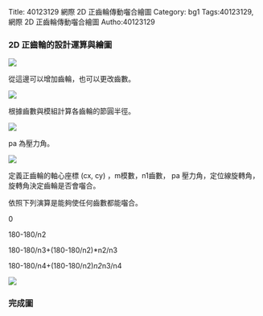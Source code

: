 Title: 40123129 網際 2D 正齒輪傳動囓合繪圖
Category: bg1
Tags:40123129, 網際 2D 正齒輪傳動囓合繪圖
Autho:40123129
<!-- PELICAN_END_SUMMARY -->

<h3>2D 正齒輪的設計運算與繪圖</h3>

<img src="http://i.imgur.com/msUiVvy.png">

從這邊可以增加齒輪，也可以更改齒數。

<img src="http://i.imgur.com/xfp6sm8.png">

根據齒數與模組計算各齒輪的節圓半徑。

<img src="http://i.imgur.com/AWzl4hU.png">

pa 為壓力角。

<img src="http://i.imgur.com/CNP8TRD.png">

定義正齒輪的軸心座標 (cx, cy) ，m模數，n1齒數， pa 壓力角，定位線旋轉角，旋轉角決定齒輪是否會囓合。

依照下列演算是能夠使任何齒數都能囓合。

0

180-180/n2

180-180/n3+(180-180/n2)*n2/n3

180-180/n4+(180-180/n2)*n2*n3/n4

<img src="http://i.imgur.com/3Fc6Fd1.png">

<h3>完成圖</h3>